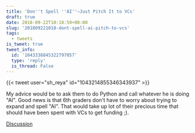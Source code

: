 ```yaml
---
title: 'Don''t Spell ''AI''—Just Pitch It to VCs'
draft: true
date: 2018-09-22T10:18:59+00:00
slug: '201809221018-dont-spell-ai-pitch-to-vcs'
tags:
  - tweets
is_tweet: true
tweet_info:
  id: '1043338845322797057'
  type: 'reply'
  is_thread: False
---
```




{{< tweet user="sh_reya" id="1043214855346343937" >}}

My advice would be to ask them to do Python and call whatever he is doing "AI". Good news is that 6th graders don't have to worry about trying to expand and spell "AI". That would take up lot of their precious time that should have been spent with VCs to get funding ;).

[Discussion](https://x.com/sytelus/status/1043338845322797057)
